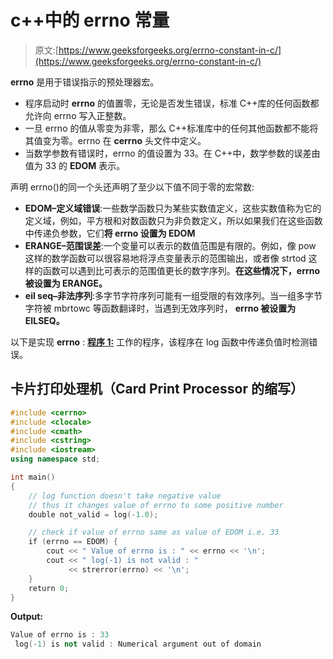 # c++中的 errno 常量

> 原文:[https://www.geeksforgeeks.org/errno-constant-in-c/](https://www.geeksforgeeks.org/errno-constant-in-c/)

**errno** 是用于错误指示的预处理器宏。

*   程序启动时 **errno** 的值置零，无论是否发生错误，标准 C++库的任何函数都允许向 errno 写入正整数。
*   一旦 errno 的值从零变为非零，那么 C++标准库中的任何其他函数都不能将其值变为零。errno 在 **cerrno** 头文件中定义。
*   当数学参数有错误时，errno 的值设置为 33。在 C++中，数学参数的误差由值为 33 的 **EDOM** 表示。

声明 errno()的同一个头还声明了至少以下值不同于零的宏常数:

*   **EDOM–定义域错误**:一些数学函数只为某些实数值定义，这些实数值称为它的定义域，例如，平方根和对数函数只为非负数定义，所以如果我们在这些函数中传递负参数，它们**将 errno 设置为 EDOM**
*   **ERANGE–范围误差**:一个变量可以表示的数值范围是有限的。例如，像 pow 这样的数学函数可以很容易地将浮点变量表示的范围输出，或者像 strtod 这样的函数可以遇到比可表示的范围值更长的数字序列。**在这些情况下，errno 被设置为 ERANGE。**
*   **eil seq–非法序列**:多字节字符序列可能有一组受限的有效序列。当一组多字节字符被 mbrtowc 等函数翻译时，当遇到无效序列时， **errno 被设置为 EILSEQ。**

以下是实现 **errno** :
**<u>程序 1:</u>** 工作的程序，该程序在 log 函数中传递负值时检测错误。

## 卡片打印处理机（Card Print Processor 的缩写）

```cpp
#include <cerrno>
#include <clocale>
#include <cmath>
#include <cstring>
#include <iostream>
using namespace std;

int main()
{
    // log function doesn't take negative value
    // thus it changes value of errno to some positive number
    double not_valid = log(-1.0);

    // check if value of errno same as value of EDOM i.e. 33
    if (errno == EDOM) {
        cout << " Value of errno is : " << errno << '\n';
        cout << " log(-1) is not valid : "
             << strerror(errno) << '\n';
    }
    return 0;
}
```

**Output:** 

```cpp
Value of errno is : 33
 log(-1) is not valid : Numerical argument out of domain
```